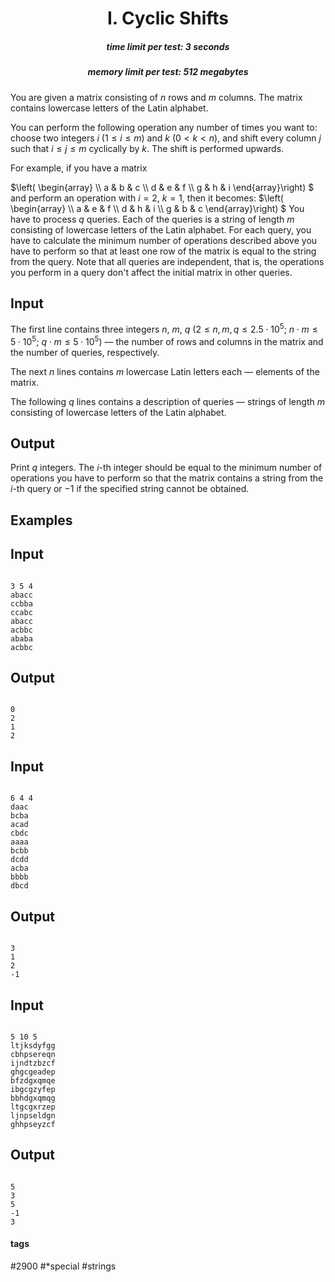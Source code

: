 <h1 style='text-align: center;'> I. Cyclic Shifts</h1>

<h5 style='text-align: center;'>time limit per test: 3 seconds</h5>
<h5 style='text-align: center;'>memory limit per test: 512 megabytes</h5>

You are given a matrix consisting of $n$ rows and $m$ columns. The matrix contains lowercase letters of the Latin alphabet.

You can perform the following operation any number of times you want to: choose two integers $i$ ($1 \le i \le m$) and $k$ ($0 < k < n$), and shift every column $j$ such that $i \le j \le m$ cyclically by $k$. The shift is performed upwards.

For example, if you have a matrix 

 $\left( \begin{array} \\\ a & b & c \\\ d & e & f \\\ g & h & i \end{array}\right) $  and perform an operation with $i = 2$, $k = 1$, then it becomes:  $\left( \begin{array} \\\ a & e & f \\\ d & h & i \\\ g & b & c \end{array}\right) $ You have to process $q$ queries. Each of the queries is a string of length $m$ consisting of lowercase letters of the Latin alphabet. For each query, you have to calculate the minimum number of operations described above you have to perform so that at least one row of the matrix is equal to the string from the query. Note that all queries are independent, that is, the operations you perform in a query don't affect the initial matrix in other queries.

## Input

The first line contains three integers $n$, $m$, $q$ ($2 \le n, m, q \le 2.5 \cdot 10^5$; $n \cdot m \le 5 \cdot 10^5$; $q \cdot m \le 5 \cdot 10^5$) — the number of rows and columns in the matrix and the number of queries, respectively.

The next $n$ lines contains $m$ lowercase Latin letters each — elements of the matrix.

The following $q$ lines contains a description of queries — strings of length $m$ consisting of lowercase letters of the Latin alphabet.

## Output

Print $q$ integers. The $i$-th integer should be equal to the minimum number of operations you have to perform so that the matrix contains a string from the $i$-th query or $-1$ if the specified string cannot be obtained.

## Examples

## Input


```

3 5 4
abacc
ccbba
ccabc
abacc
acbbc
ababa
acbbc

```
## Output


```

0
2
1
2

```
## Input


```

6 4 4
daac
bcba
acad
cbdc
aaaa
bcbb
dcdd
acba
bbbb
dbcd

```
## Output


```

3
1
2
-1

```
## Input


```

5 10 5
ltjksdyfgg
cbhpsereqn
ijndtzbzcf
ghgcgeadep
bfzdgxqmqe
ibgcgzyfep
bbhdgxqmqg
ltgcgxrzep
ljnpseldgn
ghhpseyzcf

```
## Output


```

5
3
5
-1
3

```


#### tags 

#2900 #*special #strings 